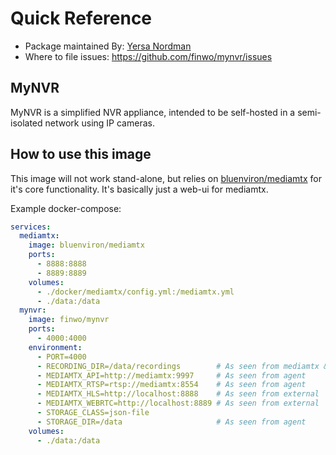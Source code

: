 # Quick Reference

- Package maintained By: [Yersa Nordman](https://github.com/finwo/mynvr)
- Where to file issues: https://github.com/finwo/mynvr/issues

## MyNVR

MyNVR is a simplified NVR appliance, intended to be self-hosted in a
semi-isolated network using IP cameras.

## How to use this image

This image will not work stand-alone, but relies on
[bluenviron/mediamtx](https://hub.docker.com/r/bluenviron/mediamtx) for it's
core functionality. It's basically just a web-ui for mediamtx.

Example docker-compose:

```yml
services:
  mediamtx:
    image: bluenviron/mediamtx
    ports:
      - 8888:8888
      - 8889:8889
    volumes:
      - ./docker/mediamtx/config.yml:/mediamtx.yml
      - ./data:/data
  mynvr:
    image: finwo/mynvr
    ports:
      - 4000:4000
    environment:
      - PORT=4000
      - RECORDING_DIR=/data/recordings        # As seen from mediamtx & agent
      - MEDIAMTX_API=http://mediamtx:9997     # As seen from agent
      - MEDIAMTX_RTSP=rtsp://mediamtx:8554    # As seen from agent
      - MEDIAMTX_HLS=http://localhost:8888    # As seen from external
      - MEDIAMTX_WEBRTC=http://localhost:8889 # As seen from external
      - STORAGE_CLASS=json-file
      - STORAGE_DIR=/data                     # As seen from agent
    volumes:
      - ./data:/data
```
